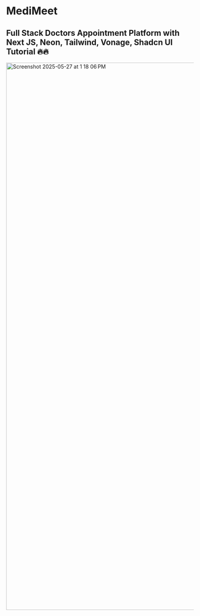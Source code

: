 # MediMeet
## Full Stack Doctors Appointment Platform with Next JS, Neon, Tailwind, Vonage, Shadcn UI Tutorial 🔥🔥

<img width="1470" alt="Screenshot 2025-05-27 at 1 18 06 PM" src="https://github.com/user-attachments/assets/a0d3d443-f5e1-433a-85a7-a76a3866858d" />
